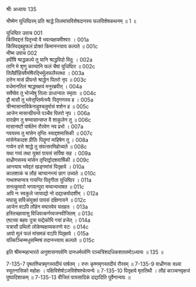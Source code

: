 श्रीः
अध्यायः 135

भीष्मेण युधिष्ठिरम् प्रति श्राद्धे तिलमांसविशेषदानस्य फलविशेषकथनम् ॥ 1 ॥

युधिष्ठिर उवाच 	001  
किंस्विद्दत्तं पितृभ्यो वै भवत्यक्षयमीश्वरः ।	001a  
किंस्विद्बहुफलं प्रोक्तं किमानन्त्याय कल्पते ॥	001c  
भीष्म उवाच 	002  
हवींषि श्राद्धकल्पे तु यानि श्राद्धविदो विदुः ।	002a  
तानि मे शृणु काम्यानि फलं चैषां युधिष्ठिर ॥	002c  
तिलैर्व्रीहियवैर्माषैरद्भिर्मूलफलैस्तथा ।	003a  
दत्तेन मासं प्रीयन्ते श्राद्धेन पितरो नृप ॥	003c  
वर्धमानतिलं श्राद्धमक्षयं मनुरब्रवीत् ।	004a  
सर्वेष्वेव तु भोज्येषु तिलाः प्राधान्यतः स्मृताः ॥	004c  
द्वौ मासौ तु भवेत्तृप्तिर्मत्स्यैः पितृगणस्य ह ।	005a  
त्रीन्मासानाविकेनाहुश्चतुर्मासं शशेन ह ॥	005c  
आजेन मासान्प्रीयन्ते पञ्चैव पितरो नृप ।	006a  
वाराहेण तु षण्मासान्सप्त वै शाकुलेन तु ॥	006c  
मासानष्टौ पार्षतेन रौरवेण नव प्रभो ।	007a  
गवयस्य तु मांसेन तृप्तिः स्याद्दशमासिकी ॥	007c  
मांसेनेकादश प्रीतिः पितॄणां माहिषेण तु ।	008a  
गव्येन दत्ते श्राद्धे तु संवत्सरमिहोच्यते ॥	008c  
यथा गव्यं तथा युक्तं पायसं सर्पिषा सह ।	009a  
वाध्रीणसस्य मांसेन तृप्तिर्द्वादशवार्षिकी ॥	009c  
आन्त्याय भवेद्दतं खड्गमांसं पितृक्षये ।	010a  
कालशाकं च लौहं चाप्यानन्त्यं छाग उच्यते ॥	010c  
गाथाश्चाप्यत्र गायन्ति पितृगीता युधिष्ठिर ।	011a  
सनत्कुमारो भगवान्पुरा मय्यभ्यभाषत ॥	011c  
अपि नः स्वकुले जायाद्यो नो दद्यात्त्रयोदशीम् ।	012a  
मघासु सर्पिःसंयुक्तं पायसं दक्षिणायने ॥	012c  
आजेन वाऽपि लौहेन मघास्वेव यतव्रतः ।	013a  
हस्तिच्छायासु विधिवत्कर्णव्यजनवीजितम् ॥	013c  
एष्टव्या बहवः पुत्रा यद्येकोपि गयां व्रजेत् ।	014a  
यत्रासौ प्रथितो लोकेष्वक्षय्यकरणो वटः ॥	014c  
आपो मूलं फलं मांसमन्नं वाऽपि पितृक्षये ।	015a  
यत्किञ्चिन्मधुसम्मिश्रं तदानन्त्याय कल्पते ॥ 	015c  

इति श्रीमन्महाभारते अनुशासनपर्वणि दानधर्मपर्वणि पञ्चत्रिंशदधिकशततमोऽध्यायः ॥ 135 ॥

7-135-7 पृषतश्चित्रमृगस्तदीयं पार्षतम् । रुरुः कृष्णमृगस्तदीयं रौरवम् ॥ 7-135-9 वाध्रीणसः वध्र्या स्यूतनासिको महोक्षः । पक्षिविशेषोऽजविशेषश्चेत्यन्ये ॥ 7-135-10 पितृक्षये मृततिथौ । लौहं काञ्चनवृक्षजं पुष्पादिशाकम् ॥ 7-135-13 वीजितं पायसादिकं दद्यादिति पूर्वेणान्वयः ॥
